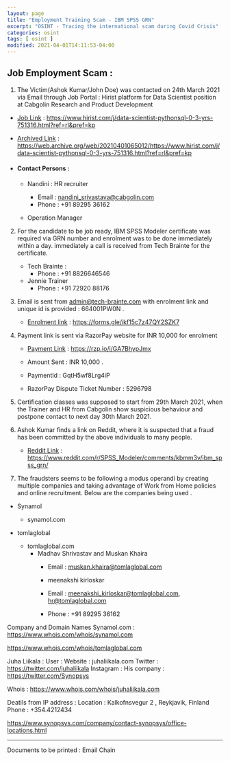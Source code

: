 ```yaml
---
layout: page
title: "Employment Training Scam - IBM SPSS GRN"
excerpt: "OSINT - Tracing the international scam during Covid Crisis"
categories: osint
tags: [ osint ]
modified: 2021-04-01T14:11:53-04:00
---
```



## Job Employment Scam :

1. The Victim(Ashok Kumar/John Doe) was contacted on 24th March 2021 via Email through Job Portal : Hirist platform for Data Scientist position at Cabgolin Research and Product Development

  * [Job Link](https://web.archive.org/web/20210401065012/https://www.hirist.com/j/data-scientist-pythonsql-0-3-yrs-751316.html?ref=rl&pref=kp) :  https://www.hirist.com/j/data-scientist-pythonsql-0-3-yrs-751316.html?ref=rl&pref=kp

  * [Archived Link](https://web.archive.org/web/20210401065012/https://www.hirist.com/j/data-scientist-pythonsql-0-3-yrs-751316.html?ref=rl&pref=kp) :  https://web.archive.org/web/20210401065012/https://www.hirist.com/j/data-scientist-pythonsql-0-3-yrs-751316.html?ref=rl&pref=kp


  * #### Contact Persons :
      * Nandini : HR recruiter
        * Email : nandini_srivastava@cabgolin.com
        * Phone : +91 89295 36162

      * Operation Manager

2. For the candidate to be job ready, IBM SPSS Modeler certificate was required via GRN number and enrolment was to be done immediately within a day. immediately a call is received from Tech Brainte for the certificate.

      * Tech Brainte :
        * Phone : +91 8826646546
      * Jennie Trainer
          * Phone : +91 72920 88176



3. Email is sent from admin@tech-brainte.com with enrolment link and unique id is provided : 664001PW0N .
    * [Enrolment link](https://forms.gle/ikf15c7z47QY2SZK7) : https://forms.gle/ikf15c7z47QY2SZK7

4. Payment link is sent via RazorPay website for INR 10,000 for enrolment
    * [Payment Link](https://rzp.io/i/GA7BhypJmx) : https://rzp.io/i/GA7BhypJmx
    * Amount Sent : INR 10,000 .
    * PaymentId : GqtH5wf8Lrg4iP

    * RazorPay Dispute Ticket Number : 5296798

5. Certification classes was supposed to start from 29th March 2021, when the Trainer and HR from Cabgolin show suspicious behaviour and postpone contact to next day 30th March 2021.


6. Ashok Kumar finds a link on Reddit, where it is suspected that a fraud has been committed by the above individuals to many people.

    * [Reddit Link](https://www.reddit.com/r/SPSS_Modeler/comments/kbmm3v/ibm_spss_grn/) :
https://www.reddit.com/r/SPSS_Modeler/comments/kbmm3v/ibm_spss_grn/


7. The fraudsters seems to be following a modus operandi by creating multiple companies and taking advantage of Work from Home policies and online recruitment.  Below are the companies being used .

  * Synamol
    * synamol.com

  * tomlaglobal
    * tomlaglobal.com
      * Madhav Shrivastav and Muskan Khaira
        * Email : muskan.khaira@tomlaglobal.com  

        * meenakshi kirloskar
        * Email : meenakshi_kirloskar@tomlaglobal.com, hr@tomlaglobal.com
        * Phone : +91 89295 36162




Company and Domain Names
Synamol.com :
https://www.whois.com/whois/synamol.com

https://www.whois.com/whois/tomlaglobal.com


Juha Liikala :
User :
Website : juhaliikala.com
Twitter : https://twitter.com/juhaliikala
Instagram :
His company : https://twitter.com/Synopsys

Whois :
https://www.whois.com/whois/juhaliikala.com

Deatils from IP address :
Location : Kalkofnsvegur 2 , Reykjavik, Finland
Phone :  +354.4212434





https://www.synopsys.com/company/contact-synopsys/office-locations.html




--------
Documents to be printed :
Email Chain
